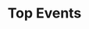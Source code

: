 ---
title: Top Events
excerpt: >-
  Get a list of the most common events over the last 31 days. The Query API has
  a rate limit of 60 queries per hour and a maximum of 5 concurrent queries.
api:
  file: query-api.json
  operationId: query-months-top-event-names
deprecated: false
hidden: false
metadata:
  title: ''
  description: ''
  robots: index
next:
  description: ''
---